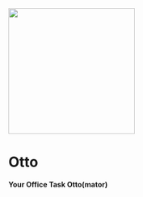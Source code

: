
<img src="https://github.com/user-attachments/assets/76efe883-86cc-43bb-9578-dae309b431cf" width="250">

# Otto
**Your Office Task Otto(mator)**
